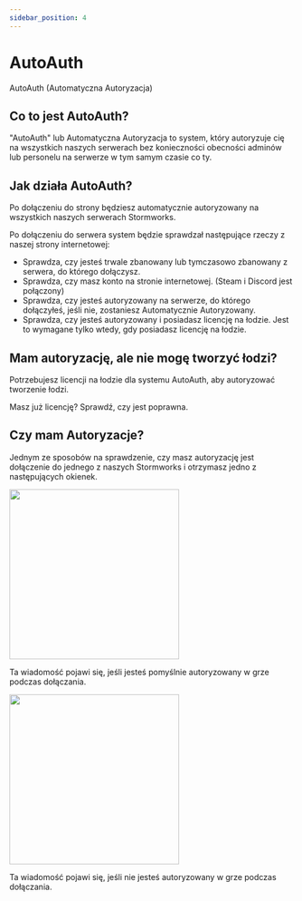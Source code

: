 ```yaml
---
sidebar_position: 4
---
```


# AutoAuth
AutoAuth (Automatyczna Autoryzacja)

## Co to jest AutoAuth?

"AutoAuth" lub Automatyczna Autoryzacja to system, który autoryzuje cię na wszystkich naszych serwerach bez konieczności obecności adminów lub personelu na serwerze w tym samym czasie co ty.


## Jak działa AutoAuth?

Po dołączeniu do strony będziesz automatycznie autoryzowany na wszystkich naszych serwerach Stormworks.

Po dołączeniu do serwera system będzie sprawdzał następujące rzeczy z naszej strony internetowej:

- Sprawdza, czy jesteś trwale zbanowany lub tymczasowo zbanowany z serwera, do którego dołączysz.
- Sprawdza, czy masz konto na stronie internetowej. (Steam i Discord jest połączony)
- Sprawdza, czy jesteś autoryzowany na serwerze, do którego dołączyłeś, jeśli nie, zostaniesz Automatycznie Autoryzowany.
- Sprawdza, czy jesteś autoryzowany i posiadasz licencję na łodzie. Jest to wymagane tylko wtedy, gdy posiadasz licencję na łodzie.

## Mam autoryzację, ale nie mogę tworzyć łodzi?

Potrzebujesz licencji na łodzie dla systemu AutoAuth, aby autoryzować tworzenie łodzi.

Masz już licencję? Sprawdź, czy jest poprawna.

## Czy mam Autoryzacje?

Jednym ze sposobów na sprawdzenie, czy masz autoryzację jest dołączenie do jednego z naszych Stormworks i otrzymasz jedno z następujących okienek.

<!-- css for flex -->
  <div class="flex-vcenter">
    <div class="img-mg">
      <img src="/img/autoauth/tsauth1.png" width="300px"/>
    </div>
<p>

Ta wiadomość pojawi się, jeśli jesteś pomyślnie autoryzowany w grze podczas dołączania.

</p>
  </div>

<!-- css for flex -->
  <div class="flex-vcenter">
    <div class="img-mg">
      <img src="/img/autoauth/tsnoauth1.png" width="300px"/>
    </div>
<p>

Ta wiadomość pojawi się, jeśli nie jesteś autoryzowany w grze podczas dołączania.

</p>
  </div>
